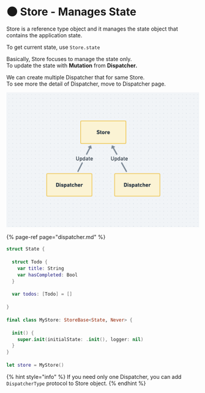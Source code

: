 # 🌑 Store - Manages State

Store is a reference type object and it manages the state object that contains the application state.

To get current state, use `Store.state`

  
Basically, Store focuses to manage the state only.  
To update the state with **Mutation** from **Dispatcher.**  
  
We can create multiple Dispatcher that for same Store.  
To see more the detail of Dispatcher, move to Dispatcher page.

![Updating the state from multiple dispatcher](../.gitbook/assets/image%20%282%29.png)

{% page-ref page="dispatcher.md" %}



```swift
struct State {

  struct Todo {
    var title: String
    var hasCompleted: Bool
  }

  var todos: [Todo] = []

}

final class MyStore: StoreBase<State, Never> {

  init() {
    super.init(initialState: .init(), logger: nil)
  }
}

let store = MyStore()
```



{% hint style="info" %}
If you need only one Dispatcher, you can add `DispatcherType` protocol to Store object.
{% endhint %}

